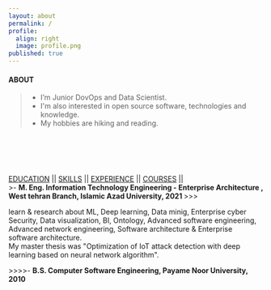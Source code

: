 ```yaml
---
layout: about
permalink: /
profile:
  align: right
  image: profile.png
published: true
---
```




#### ABOUT

> * I’m Junior DovOps and Data Scientist. <br>
> * I'm also interested in open source software, technologies and knowledge. <br>
> * My hobbies are hiking and reading.<br>

 ‌

<!-- > I strive for gender equality  <br> -->

<br><br>

<script src=".\assets\js\indexpage.js"></script>

<div class="buttons">
  <a href="#" onclick="toggleVisibility('EDUCATION');">EDUCATION</a> ||
  <a href="#" onclick="toggleVisibility('SKILLS');">SKILLS</a> ||
  <a href="#" onclick="toggleVisibility('EXPERIENCE');">EXPERIENCE</a> ||
  <a href="#" onclick="toggleVisibility('COURSES');">COURSES</a> ||
</div>
<div id="EDUCATION" markdown="1">
    >- <strong> M. Eng. Information Technology Engineering - Enterprise Architecture ,  West tehran Branch, Islamic Azad University, 2021 </strong>
    >>><p>learn & research about ML, Deep learning, Data minig, Enterprise cyber Security, Data visualization, BI, Ontology, Advanced software engineering, Advanced network engineering, Software architecture & Enterprise software architecture.<br>My  master thesis was "Optimization of IoT attack detection with deep learning based on neural network algorithm". </p>
    >>>>- <strong> B.S. Computer Software Engineering, Payame Noor University, 2010 </strong>

</div>

<div id="SKILLS" style="display: none;" markdown="1">
  </div>

<div id="EXPERIENCE" style="display: none;" markdown="1">
    > ##### IRIB, cyberspace department., Tehran, Iran<br> Aug 2018- present
    >> •	Software Engineer at the Datamining section.<br> Jan 2021 – Present<br>
    >>> Python Programmer<br>
    >>> Data Gathering<br>
    >>> Linux SysAdmin<br>
    >>> Zabbix Admin<br>
    >>
    >> ‌ <br>
    >>
    >> •	Junior Software Engineer at the R&D section.<br> Aug 2019 – Jan 2021<br>
    >>> Research & Development<br>
    >>> Web Crawling<br>
    >> ‌ <br>
    >>
    >> •	Monitoring And Evaluation Specialist at the IPTV/OTT center.<br> Aug 2018 – Aug 2019<br>
    >>> Mividi TSM100 admin<br>
    >>> Data Gathering<br>
    >>> Python programmer<br>
    >>>Data Analysis<br>
    >>
    >> ‌ <br>
    >> •	Projets :<br>
    >>> Implement Zabbix Monitoring System (2021 - 2021)<br>
    >>> Rasad Analytic Platform (2019 - 2021)<br>
    >>> Web Crawling (2018 - 2020)<br>
    >
    >
    > ##### Iran Tablo Co., Sepehr Industrial City,Nazarabad, Iran<br> Nov 2017 - Dec 2017<br>
    >> •	Wiring Technician<br> Electrical switchboard wiring<br>
    >
    >
    > ##### Shokouh Electronic co, Hashtgerd Industrial City, Iran<br> Nov 2011 - Feb 2012
    >> •	Assembler of electronic boards (Part Time)<br>
    >
    >
    > ##### Maharan Engineering Corp., Baharestan Industrial Zone, Karaj, Iran<br> Aug 2011 - Oct 2011
    >> •	Assembler of electronic boards<br>
    >
    >
    > ##### Iranian Students News Agency (ISNA), Hamedan, Iran<br> Sep 2005 - Feb 2009
    >> •	Reporter<br>
 </div>

 <div id="COURSES" style="display: none;"markdown="1">
    >- <strong>Coursera<strong>
    >> Security and Privacy for Big Data - Part 1<br>
    >>  Introduction to Machine Learning<br>
    >> And other training courses that you can see in [my coursera profile](https://www.coursera.org/user/53af89539f2cd0ad9a781d465a0dfdca)
    >>
    >- <strong>DataCamp <strong>
    >>Python Fundamentals - SKILL TRACK  (4 Courses) <br>
    >>Python Programmer - CAREER TRACK  (16 Courses) <br>
    >>And several other training courses that you can see in [my DataCamp profile](https://www.datacamp.com/profile/kavehrs)
    >>
    >- <strong>DataCamp <strong>
    >> You can see [my udemy profile](https://www.udemy.com/user/kaveh-rezaeishiraz/)
    >>
    >- <strong>laitec<strong>
    >>Lpic 1 <br>
    >>C++ <br>
    >>And other courses you can inquire it with my student code(SUTIT code) : 9219 ([laitec Document Inquiry Center](https://www.datacamp.com/profile/kavehrs) )
    >>
    > - <strong>Iran's Technical and Vocational Training Organization (Iran TVTO)<strong>
    >> ICDL second-rate (cert no. : 26716881)<br>
    >> ICDL (cert no. : 28202462)	<br>
    >> General Network Security Technician  (cert no. : 27591652)	<br>
    >>
    > - <strong>Arjang Higher Education Institute (GoToclass platform)<strong>
    >> CCNA 200-120 (cert no. : ofwyc5ots0egrmjlfdmk)<br>
    >> Certified Ethical Hacker (cert no. : a9r7qu4f2l9ez03q1cc9)	<br>
    >> <br>
</div>
